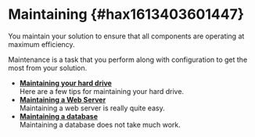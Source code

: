# Maintaining {#hax1613403601447}

You maintain your solution to ensure that all components are operating at maximum efficiency.

Maintenance is a task that you perform along with configuration to get the most from your solution.

-   **[Maintaining your hard drive](ayw1613403601497.md)**  
Here are a few tips for maintaining your hard drive.
-   **[Maintaining a Web Server](ogh1613403601562.md)**  
Maintaining a web server is really quite easy.
-   **[Maintaining a database](vor1613403601615.md)**  
Maintaining a database does not take much work.

